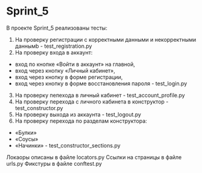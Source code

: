 # Sprint_5
В проекте Sprint_5 реализованы тесты:
1. На проверку регистрации с корректными данными и некорректными даннымb - test_registration.py
2. На проверку входа в аккаунт:
- вход по кнопке «Войти в аккаунт» на главной,
- вход через кнопку «Личный кабинет»,
- вход через кнопку в форме регистрации,
- вход через кнопку в форме восстановления пароля - test_login.py
3. На проверку пепехода в личный кабинет - test_account_profile.py
4. На проверку перехода с личного кабинета в конструктор - test_constructor.py
5. На проверку выхода из аккаунта - test_logout.py
6. На проверку перехода по разделам конструктора:
- «Булки»
- «Соусы»
- «Начинки» - test_constructor_sections.py

Локаоры описаны в файле locators.py
Ссылки на страницы в файле urls.py
Фикстуры в файле conftest.py